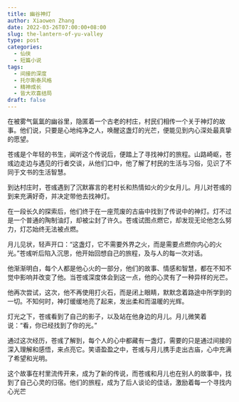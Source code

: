 ```yaml
---
title: 幽谷神灯
author: Xiaowen Zhang
date: 2022-03-26T07:00:00+08:00
slug: the-lantern-of-yu-valley
type: post
categories:
  - 仙侠
  - 短篇小说
tags:
  - 间接的深度
  - 托尔斯泰风格
  - 精神成长
  - 皆大欢喜结局
draft: false
---
```


在被雾气氤氲的幽谷里，隐匿着一个古老的村庄，村民们相传一个关于神灯的故事。他们说，只要是心地纯净之人，唤醒这盏灯的光芒，便能见到内心深处最真挚的愿望。

苍彧是个年轻的书生，闻听这个传说后，便踏上了寻找神灯的旅程。山路崎岖，苍彧边走边与遇见的行者交谈，从他们口中，他了解了村民的生活与习俗，见识了不同于文书的生活智慧。

到达村庄时，苍彧遇到了沉默寡言的老村长和热情如火的少女月儿。月儿对苍彧的到来充满好奇，并决定带他去找神灯。

在一段长久的探索后，他们终于在一座荒废的古庙中找到了传说中的神灯。灯不过是一个普通的陶制油灯，却被尘封了许久。苍彧试图点燃它，却发现无论他怎么努力，灯芯始终无法被点燃。

月儿见状，轻声开口：“这盏灯，它不需要外界之火，而是需要点燃你内心的火光。”苍彧听后陷入沉思，他开始回想自己的旅程，及与人的每一次对话。

他渐渐明白，每个人都是他心火的一部分，他们的故事、情感和智慧，都在不知不觉中影响并改变了他。当苍彧深度体会到这一点，他的心灵有了一种异样的光芒。

他再次尝试，这次，他不再使用打火石，而是闭上眼睛，默默念着路途中所学到的一切。不知何时，神灯缓缓地亮了起来，发出柔和而温暖的光辉。

灯光之下，苍彧看到了自己的影子，以及站在他身边的月儿。月儿微笑着说：“看，你已经找到了你的光。”

通过这次经历，苍彧了解到，每个人的心中都藏有一盏灯，需要的只是通过间接的深入理解和感悟，来点亮它。笑语盈盈之中，苍彧与月儿携手走出古庙，心中充满了希望和光明。

这个故事在村里流传开来，成为了新的传说，而苍彧和月儿也在别人的故事中，找到了自己心灵的归宿。他们的旅程，成为了后人谈论的佳话，激励着每一个寻找内心光芒